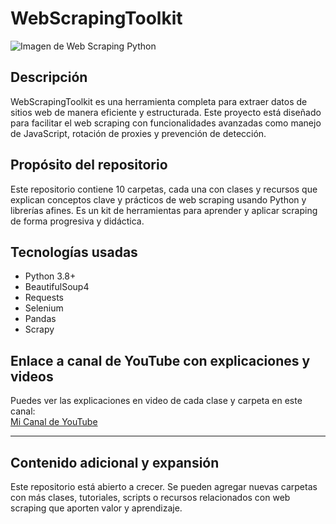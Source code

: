 # WebScrapingToolkit

![Imagen de Web Scraping Python](https://mattermost.com/wp-content/uploads/2023/05/04_Data_Scraping_Python@2x-2048x1071.webp)

## Descripción

WebScrapingToolkit es una herramienta completa para extraer datos de sitios web de manera eficiente y estructurada. Este proyecto está diseñado para facilitar el web scraping con funcionalidades avanzadas como manejo de JavaScript, rotación de proxies y prevención de detección.

## Propósito del repositorio

Este repositorio contiene 10 carpetas, cada una con clases y recursos que explican conceptos clave y prácticos de web scraping usando Python y librerías afines. Es un kit de herramientas para aprender y aplicar scraping de forma progresiva y didáctica.

## Tecnologías usadas

- Python 3.8+
- BeautifulSoup4
- Requests
- Selenium
- Pandas
- Scrapy

## Enlace a canal de YouTube con explicaciones y videos

Puedes ver las explicaciones en video de cada clase y carpeta en este canal:  
[Mi Canal de YouTube]([https://www.youtube.com/@tu_canal](https://youtube.com/@fabribits?si=J1IHawRen9X4qqv8))

---

## Contenido adicional y expansión

Este repositorio está abierto a crecer. Se pueden agregar nuevas carpetas con más clases, tutoriales, scripts o recursos relacionados con web scraping que aporten valor y aprendizaje.


